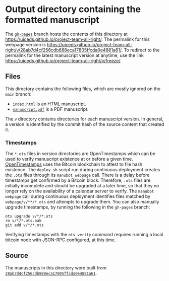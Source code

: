 # Output directory containing the formatted manuscript

The [`gh-pages`](https://github.com/uiceds/project-team-all-right/tree/gh-pages) branch hosts the contents of this directory at <https://uiceds.github.io/project-team-all-right/>.
The permalink for this webpage version is <https://uiceds.github.io/project-team-all-right/v/28ab7d4cf256cdb888eca17805ffcda0e4881a61/>.
To redirect to the permalink for the latest manuscript version at anytime, use the link <https://uiceds.github.io/project-team-all-right/v/freeze/>.

## Files

This directory contains the following files, which are mostly ignored on the `main` branch:

+ [`index.html`](index.html) is an HTML manuscript.
+ [`manuscript.pdf`](manuscript.pdf) is a PDF manuscript.

The `v` directory contains directories for each manuscript version.
In general, a version is identified by the commit hash of the source content that created it.

### Timestamps

The `*.ots` files in version directories are OpenTimestamps which can be used to verify manuscript existence at or before a given time.
[OpenTimestamps](https://opentimestamps.org/) uses the Bitcoin blockchain to attest to file hash existence.
The `deploy.sh` script run during continuous deployment creates the `.ots` files through its `manubot webpage` call.
There is a delay before timestamps get confirmed by a Bitcoin block.
Therefore, `.ots` files are initially incomplete and should be upgraded at a later time, so that they no longer rely on the availability of a calendar server to verify.
The `manubot webpage` call during continuous deployment identifies files matched by `webpage/v/**/*.ots` and attempts to upgrade them.
You can also manually upgrade timestamps, by running the following in the `gh-pages` branch:

```shell
ots upgrade v/*/*.ots
rm v/*/*.ots.bak
git add v/*/*.ots
```

Verifying timestamps with the `ots verify` command requires running a local bitcoin node with JSON-RPC configured, at this time.

## Source

The manuscripts in this directory were built from
[`28ab7d4cf256cdb888eca17805ffcda0e4881a61`](https://github.com/uiceds/project-team-all-right/commit/28ab7d4cf256cdb888eca17805ffcda0e4881a61).
